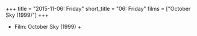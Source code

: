 +++
title = "2015-11-06: Friday"
short_title = "06: Friday"
films = ["October Sky (1999)"]
+++


* Film: October Sky (1999) +
